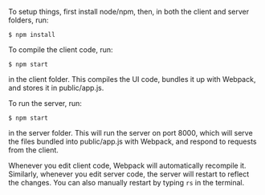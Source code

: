 To setup things, first install node/npm, then, in both the client and server folders, run:

`$ npm install`

To compile the client code, run:

`$ npm start`

in the client folder. This compiles the UI code, bundles it up with Webpack, and stores it in public/app.js.

To run the server, run:

`$ npm start`

in the server folder. This will run the server on port 8000, which will serve the files bundled into public/app.js with Webpack, and respond to requests from the client.

Whenever you edit client code, Webpack will automatically recompile it. Similarly, whenever you edit server code, the server will restart to reflect the changes. You can also manually restart by typing `rs` in the terminal.